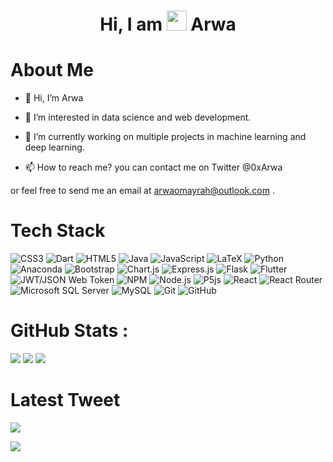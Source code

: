 <div align="center"><h1> Hi, I am <img src="https://raw.githubusercontent.com/TheDudeThatCode/TheDudeThatCode/master/Assets/Hi.gif" width="32px"/> Arwa </h1> </div>

# About Me

- 👋 Hi, I’m Arwa <br>

- 👀 I’m interested in data science and web development. <br>

- 🌱 I’m currently working on multiple projects in machine learning and deep learning. <br>

- 📫 How to reach me? you can contact me on Twitter @0xArwa <br>

or feel free to send me an email at arwaomayrah@outlook.com .


# Tech Stack
![CSS3](https://img.shields.io/badge/css3-%231572B6.svg?logo=css3&logoColor=white&style=for-the-badge)
![Dart](https://img.shields.io/badge/dart-%230175C2.svg?logo=dart&logoColor=white&style=for-the-badge)
![HTML5](https://img.shields.io/badge/html5-%23E34F26.svg?logo=html5&logoColor=white&style=for-the-badge)
![Java](https://img.shields.io/badge/java-%23ED8B00.svg?logo=java&logoColor=white&style=for-the-badge)
![JavaScript](https://img.shields.io/badge/javascript-%23323330.svg?logo=javascript&logoColor=%23F7DF1E&style=for-the-badge)
![LaTeX](https://img.shields.io/badge/latex-%23008080.svg?logo=latex&logoColor=white&style=for-the-badge)
![Python](https://img.shields.io/badge/python-3670A0?logo=python&logoColor=ffdd54&style=for-the-badge)
![Anaconda](https://img.shields.io/badge/Anaconda-%2344A833.svg?logo=anaconda&logoColor=white&style=for-the-badge)
![Bootstrap](https://img.shields.io/badge/bootstrap-%23563D7C.svg?logo=bootstrap&logoColor=white&style=for-the-badge)
![Chart.js](https://img.shields.io/badge/chart.js-F5788D.svg?logo=chart.js&logoColor=white&style=for-the-badge)
![Express.js](https://img.shields.io/badge/express.js-%23404d59.svg?logo=express&logoColor=%2361DAFB&style=for-the-badge)
![Flask](https://img.shields.io/badge/flask-%23000.svg?logo=flask&logoColor=white&style=for-the-badge)
![Flutter](https://img.shields.io/badge/Flutter-%2302569B.svg?logo=Flutter&logoColor=white&style=for-the-badge)
![JWT/JSON Web Token](https://img.shields.io/badge/JWT-black?logo=JSON%20web%20tokens&style=for-the-badge)
![NPM ](https://img.shields.io/badge/NPM-%23000000.svg?logo=npm&logoColor=white&style=for-the-badge)
![Node.js ](https://img.shields.io/badge/node.js-6DA55F?logo=node.js&logoColor=white&style=for-the-badge)
![P5js](https://img.shields.io/badge/p5.js-ED225D?logo=p5.js&logoColor=FFFFFF&style=for-the-badge)
![React](https://img.shields.io/badge/react-%2320232a.svg?logo=react&logoColor=%2361DAFB&style=for-the-badge)
![React Router](https://img.shields.io/badge/React_Router-CA4245?logo=react-router&logoColor=white&style=for-the-badge)
![Microsoft SQL Server](https://img.shields.io/badge/Microsoft%20SQL%20Sever-CC2927?logo=microsoft%20sql%20server&logoColor=white&style=for-the-badge)
![MySQL](https://img.shields.io/badge/mysql-%2300f.svg?logo=mysql&logoColor=white&style=for-the-badge)
![Git](https://img.shields.io/badge/git-%23F05033.svg?logo=git&logoColor=white&style=for-the-badge)
![GitHub](https://img.shields.io/badge/github-%23121011.svg?logo=github&logoColor=white&style=for-the-badge)

# GitHub Stats :
![](https://github-readme-stats.vercel.app/api?username=0xarwa&hide_border=false&include_all_commits=false&count_private=false)
![](https://github-readme-streak-stats.herokuapp.com/?user=0xarwa&hide_border=false)
![](https://github-readme-stats.vercel.app/api/top-langs/?username=0xarwa&hide_border=false&include_all_commits=false&count_private=false&layout=compact)

# Latest Tweet
[![](https://tweeco.pushkaryadav.in/api/handle/0xarwa)](https://tweeco.pushkaryadav.in)

[![](https://visitcount.itsvg.in/api?id=0xarwa&icon=0&color=0)](https://visitcount.itsvg.in)
<!-- made using https://prm.pushkaryadav.in -->

